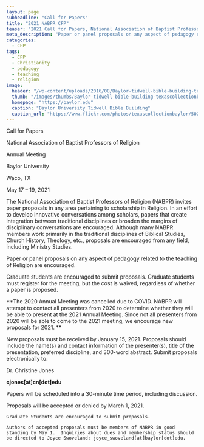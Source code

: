 ```yaml
---
layout: page
subheadline: "Call for Papers"
title: "2021 NABPR CFP"
teaser: "2021 Call for Papers, National Association of Baptist Professors of Religion,Annual Meeting, Baylor University, Waco, TX"
meta_description: "Paper or panel proposals on any aspect of pedagogy related to the teaching of Religion are encouraged."
categories:
  - CFP
tags:
  - CFP
  - Christianity
  - pedagogy
  - teaching
  - religion
image:
  header: "/wp-content/uploads/2016/08/Baylor-tidwell-bible-building-texascollectionbaylor-flickr.jpg"
  thumb: "/images/thumbs/Baylor-tidwell-bible-building-texascollectionbaylor-flickr_tn.jpg"
  homepage: "https://baylor.edu"
  caption: "Baylor University Tidwell Bible Building"
  caption_url: "https://www.flickr.com/photos/texascollectionbaylor/5022007844"
---
```

Call for Papers

National Association of Baptist Professors of Religion

Annual Meeting

Baylor University

Waco, TX

May 17 – 19, 2021

The National Association of Baptist Professors of Religion (NABPR) invites paper proposals in any area pertaining to scholarship in Religion. In an effort to develop innovative conversations among scholars, papers that create integration between traditional disciplines or broaden the margins of disciplinary conversations are encouraged. Although many NABPR members work primarily in the traditional disciplines of Biblical Studies, Church History, Theology, etc., proposals are encouraged from any field, including Ministry Studies.

Paper or panel proposals on any aspect of pedagogy related to the teaching of Religion are encouraged.

Graduate students are encouraged to submit proposals. Graduate students must register for the meeting, but the cost is waived, regardless of whether a paper is proposed. 

**The 2020 Annual Meeting was cancelled due to COVID. NABPR will attempt to contact all presenters from 2020 to determine whether they will be able to present at the 2021 Annual Meeting. Since not all presenters from 2020 will be able to come to the 2021 meeting, we encourage new proposals for 2021. **

New proposals must be received by January 15, 2021\. Proposals should include the name(s) and contact information of the presenter(s), title of the presentation, preferred discipline, and 300-word abstract. Submit proposals electronically to:

Dr. Christine Jones

**cjones[at]cn[dot]edu**

Papers will be scheduled into a 30-minute time period, including discussion.

Proposals will be accepted or denied by March 1, 2021.

```
Graduate Students are encouraged to submit proposals.

Authors of accepted proposals must be members of NABPR in good standing by May 1.  Inquiries about dues and membership status should be directed to Joyce Swoveland: joyce_swoveland[at]baylor[dot]edu.
```
